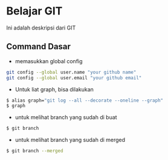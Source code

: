 # Belajar GIT
Ini adalah deskripsi dari GIT


## Command Dasar
- memasukkan global config
```bash
git config --global user.name "your github name"
git config --global user.email "your github email"
```
- Untuk liat graph, bisa dilakukan 
```bash
$ alias graph="git log --all --decorate --oneline --graph"
$ graph
```
- untuk melihat branch yang sudah di buat
```bash
$ git branch
```
- untuk melihat branch yang sudah di merged
```bash
$ git branch --merged
```
